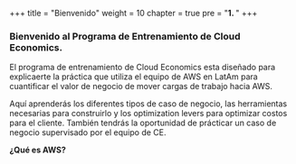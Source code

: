 +++ 
title = "Bienvenido" 
weight = 10
chapter = true
pre = "<b>1. </b>"
+++

### Bienvenido al Programa de Entrenamiento de Cloud Economics.

El programa de entrenamiento de Cloud Economics esta diseñado para explicaerte la práctica que utiliza el equipo de AWS en LatAm para cuantificar el valor de negocio de mover cargas de trabajo hacia AWS.

Aquí aprenderás los diferentes tipos de caso de negocio, las herramientas necesarias para construirlo y los optimization levers para optimizar costos para el cliente. También tendrás la oportunidad de prácticar un caso de negocio supervisado por el equipo de CE.

**¿Qué es AWS?**

